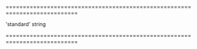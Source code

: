 <!--**
/*-------------------------------------------
    Auto-generated file. Do not modify.
-------------------------------------------

**-->
===========================================================================
<!--default-->'standard'<!--/default-->
<!--type-->string<!--/type-->
===========================================================================

<!--shortDescription-->

<!--/shortDescription-->

<!--fullDescription-->

<!--/fullDescription-->